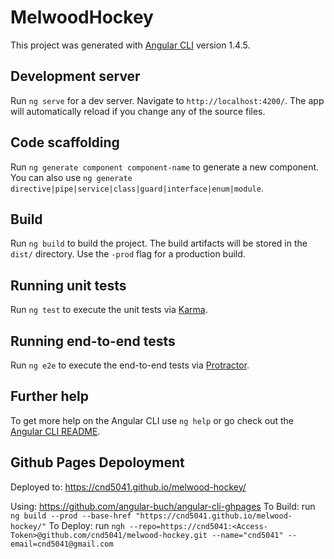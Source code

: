# MelwoodHockey

This project was generated with [Angular CLI](https://github.com/angular/angular-cli) version 1.4.5.

## Development server

Run `ng serve` for a dev server. Navigate to `http://localhost:4200/`. The app will automatically reload if you change any of the source files.

## Code scaffolding

Run `ng generate component component-name` to generate a new component. You can also use `ng generate directive|pipe|service|class|guard|interface|enum|module`.

## Build

Run `ng build` to build the project. The build artifacts will be stored in the `dist/` directory. Use the `-prod` flag for a production build.

## Running unit tests

Run `ng test` to execute the unit tests via [Karma](https://karma-runner.github.io).

## Running end-to-end tests

Run `ng e2e` to execute the end-to-end tests via [Protractor](http://www.protractortest.org/).

## Further help

To get more help on the Angular CLI use `ng help` or go check out the [Angular CLI README](https://github.com/angular/angular-cli/blob/master/README.md).


## Github Pages Depoloyment

Deployed to: https://cnd5041.github.io/melwood-hockey/

Using: https://github.com/angular-buch/angular-cli-ghpages
To Build: run `ng build --prod --base-href "https://cnd5041.github.io/melwood-hockey/"`
To Deploy: run `ngh --repo=https://cnd5041:<Access-Token>@github.com/cnd5041/melwood-hockey.git --name="cnd5041" --email=cnd5041@gmail.com`
